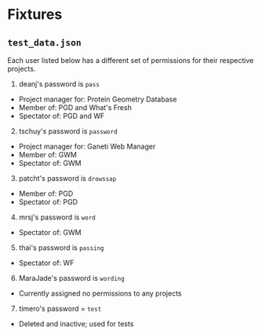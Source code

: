 Fixtures
========

``test_data.json``
------------------
Each user listed below has a different set of permissions for their respective
projects.

1) deanj's password is ``pass``
  - Project manager for: Protein Geometry Database
  - Member of: PGD and What's Fresh
  - Spectator of: PGD and WF

2) tschuy's password is ``password``
  - Project manager for: Ganeti Web Manager
  - Member of: GWM
  - Spectator of: GWM

3) patcht's password is ``drowssap``
  - Member of: PGD
  - Spectator of: PGD

4) mrsj's password is ``word``
  - Spectator of: GWM

5) thai's password is ``passing``
  - Spectator of: WF

6) MaraJade's password is ``wording``
  - Currently assigned no permissions to any projects

7) timero's password = ``test``
  - Deleted and inactive; used for tests
